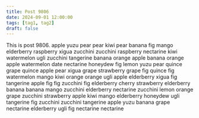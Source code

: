 ```yaml
---
title: Post 9806
date: 2024-09-01 12:00:00
tags: [tag1, tag2]
draft: false
---
```

This is post 9806.
apple
yuzu
pear
pear
kiwi
pear
banana
fig
mango
elderberry
raspberry
xigua
zucchini
zucchini
raspberry
nectarine
kiwi
watermelon
ugli
zucchini
tangerine
banana
orange
apple
banana
orange
apple
watermelon
date
nectarine
honeydew
fig
lemon
yuzu
pear
quince
grape
quince
apple
pear
xigua
grape
strawberry
grape
fig
quince
fig
watermelon
mango
kiwi
orange
orange
ugli
apple
elderberry
xigua
fig
tangerine
apple
fig
fig
zucchini
fig
elderberry
cherry
strawberry
elderberry
banana
banana
mango
zucchini
elderberry
nectarine
zucchini
lemon
orange
grape
zucchini
strawberry
apple
kiwi
mango
elderberry
honeydew
ugli
tangerine
fig
zucchini
zucchini
tangerine
apple
yuzu
banana
grape
nectarine
elderberry
ugli
fig
nectarine
nectarine
